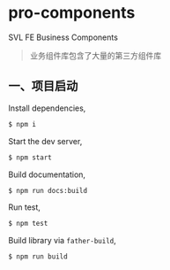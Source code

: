 # pro-components

SVL FE Business Components

> 业务组件库包含了大量的第三方组件库

## 一、项目启动

Install dependencies,

```bash
$ npm i
```

Start the dev server,

```bash
$ npm start
```

Build documentation,

```bash
$ npm run docs:build
```

Run test,

```bash
$ npm test
```

Build library via `father-build`,

```bash
$ npm run build
```
